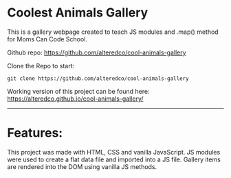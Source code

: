 # Coolest Animals Gallery

This is a gallery webpage created to teach JS modules and .map() method for Moms Can Code School.

Github repo: https://github.com/alteredco/cool-animals-gallery

Clone the Repo to start:

```
git clone https://github.com/alteredco/cool-animals-gallery
```

Working version of this project can be found here:
https://alteredco.github.io/cool-animals-gallery/

---

# Features:

This project was made with HTML, CSS and vanilla JavaScript.
JS modules were used to create a flat data file and imported into a JS file. Gallery items are rendered into the DOM using vanilla JS methods.
